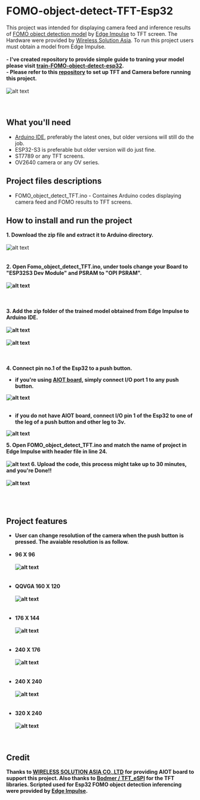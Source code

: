 # FOMO-object-detect-TFT-Esp32
This project was intended for displaying camera feed and inference results of [FOMO object detection model](https://edge-impulse.gitbook.io/docs/edge-impulse-studio/learning-blocks/object-detection/fomo-object-detection-for-constrained-devices) by [Edge Impulse](https://edgeimpulse.com/) to TFT screen. The Hardware were provided by [Wireless Solution Asia](https://wirelesssolution.asia/). To run this project users must obtain a model from Edge Impulse. 
<br/> <br/>
<strong> - I've created repository to provide simple guide to traning your model please visit [train-FOMO-object-detect-esp32](https://github.com/San279/train-FOMO-object-detect-esp32). </strong> 
<br/>
<strong>- Please refer to this [repository](https://github.com/San279/Esp32-camera-to-tft) to set up TFT and Camera before running this project. </strong>
<br/> <br/>
![alt text](Images_for_readme/320_240.PNG)
<br/> <br/><br/>
## What you'll need
- [Arduino IDE](https://www.arduino.cc/en/software), preferably the latest ones, but older versions will still do the job.
- ESP32-S3 is preferable but older version will do just fine.
- ST7789 or any TFT screens.
- OV2640 camera or any OV series.
## Project files descriptions
- FOMO_object_detect_TFT.ino - Containes Arduino codes displaying camera feed and FOMO results to TFT screens.
## How to install and run the project
<strong> 1. Download the zip file and extract it to Arduino directory. </strong>
<br/><br/>
![alt text](Images_for_readme/folder_directory.PNG)
<br/><br/><br/><b />
<strong> 2. Open Fomo_object_detect_TFT.ino, under tools change your Board to "ESP32S3 Dev Module" and PSRAM to "OPI PSRAM". </strong> 
<br/><br/>
![alt text](/Images_for_readme/IDE_configure.PNG)
<br/><br/><br/><br/>
<strong> 3. Add the zip folder of the trained model obtained from Edge Impulse to Arduino IDE. </strong> 
<br/><br/>
![alt text](Images_for_readme/arduino_model_zip.PNG)
<br/><br/>
![alt text](Images_for_readme/FOMO_model_zip.PNG)
<br/><br/><br/><br/>
 4. Connect pin no.1 of the Esp32 to a push button.
- if you're using [AIOT board](https://wirelesssolution.asia/), simply connect I/O port 1 to any push button.

![alt text](/Images_for_readme/AIOT_push_button.jpg)
<br/><br/>
- if you do not have AIOT board, connect I/O pin 1 of the Esp32 to one of the leg of a push button and other leg to 3v.

![alt text](/Images_for_readme/push_button.PNG)

<strong> 5. Open FOMO_object_detect_TFT.ino and match the name of project in Edge Impulse with header file in line 24. </strong>
<br/><br/>
![alt text](/Images_for_readme/match_name.PNG)
<strong> 6. Upload the code, this process might take up to 30 minutes, and you're Done!! </strong>
<br/><br/>
![alt text](/Images_for_readme/320_240.PNG)
<br/><br/><br/><br/>

## Project features
- User can change resolution of the camera when the push button is pressed. The avaiable resolution is as follow. <br /><br />
- 96 X 96 <br /><br />
![alt text](/Images_for_readme/96_96.PNG)
<br /><br /><br />
- QQVGA 160 X 120  <br /><br />
![alt text](/Images_for_readme/160_120.PNG)
<br /><br /><br />
- 176 X 144  <br /><br />
![alt text](/Images_for_readme/176_144.PNG)
<br /><br /><br />
- 240 X 176  <br /><br />
![alt text](/Images_for_readme/240_176.PNG)
<br /><br /><br />
- 240 X 240  <br /><br />
![alt text](/Images_for_readme/240_240.PNG)
<br /><br /><br />
- 320 X 240  <br /><br />
![alt text](/Images_for_readme/320_240.PNG)
<br /><br /><br />

## Credit
Thanks to [WIRELESS SOLUTION ASIA CO.,LTD](https://wirelesssolution.asia/) for providing AIOT board to support this project. Also thanks to [Bodmer / TFT_eSPI](https://github.com/Bodmer/TFT_eSPI/blob/master/README.md) for the TFT libraries. Scripted used for Esp32 FOMO object detection inferencing were provided by [Edge Impulse](https://edge-impulse.gitbook.io/docs/edge-impulse-studio/learning-blocks/object-detection/fomo-object-detection-for-constrained-devices). 
